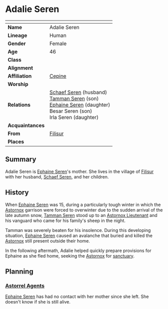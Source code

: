 # Adalie Seren

| []() | |
| --- | --- |
| **Name** | Adalie Seren |
| **Lineage** | Human |
| **Gender** | Female |
| **Age** | 46 |
| **Class** | |
| **Alignment** | |
| **Affiliation** | [Cepine](../lineages/cepine.md) |
| **Worship** | |
| **Relations** | [Schaef Seren](schaef-seren.md) (husband)<br>[Tamman Seren](tamman-seren.md) (son)<br>[Ephaine Seren](ephaine-seren.md) (daughter)<br>Besar Seren (son)<br>Irla Seren (daughter) |
| **Acquaintances** | |
| **From** | [Filisur](../places/villages/filisur.md) |
| **Places** | |

## Summary

Adalie Seren is [Ephaine Seren](ephaine-seren.md)'s mother. She lives in the village of [Filisur](../places/villages/filisur.md) with her husband, [Schaef Seren](schaef-seren.md), and her children.

## History

When [Ephaine Seren](ephaine-seren.md) was 15, during a particularly tough winter in which the [Astornox](../organisations/astornox/astornox.md) garrison were forced to overwinter due to the sudden arrival of the late autumn snow, [Tamman Seren](tamman-seren.md) stood up to an [Astornox Lieutenant](../organisations/astornox/ranks/astornox-lieutenant.md) and his vanguard who came for his family's sheep in the night.

Tamman was severely beaten for his insolence. During this developing situation, [Ephaine Seren](ephaine-seren.md) caused an avalanche that buried and killed the [Astornox](../organisations/astornox/astornox.md) still present outside their home.

In the following aftermath, Adalie helped quickly prepare provisions for Ephaine as she fled home, seeking the [Astornox](../organisations/astornox/astornox.md) for [sanctuary](../organisations/astorrel/sanctuary.md).

## Planning

### [Astorrel Agents](../campaigns/C2-astorrel-agents.md)

[Ephaine Seren](ephaine-seren.md) has had no contact with her mother since she left. She doesn't know if she is still alive.
